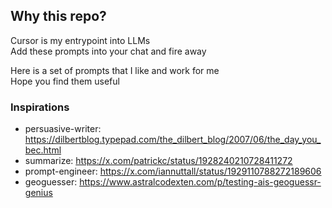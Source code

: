 ## Why this repo?
Cursor is my entrypoint into LLMs   
Add these prompts into your chat and fire away

Here is a set of prompts that I like and work for me   
Hope you find them useful

### Inspirations
* persuasive-writer: https://dilbertblog.typepad.com/the_dilbert_blog/2007/06/the_day_you_bec.html
* summarize: https://x.com/patrickc/status/1928240210728411272
* prompt-engineer: https://x.com/iannuttall/status/1929110788272189606
* geoguesser: https://www.astralcodexten.com/p/testing-ais-geoguessr-genius

